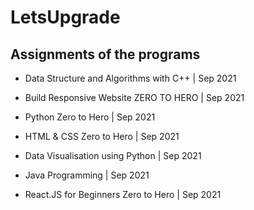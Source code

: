 # LetsUpgrade

## Assignments of the programs

- Data Structure and Algorithms with C++ | Sep 2021

- Build Responsive Website ZERO TO HERO | Sep 2021

- Python Zero to Hero | Sep 2021

- HTML & CSS Zero to Hero | Sep 2021

- Data Visualisation using Python | Sep 2021

- Java Programming | Sep 2021

- React.JS for Beginners Zero to Hero | Sep 2021
